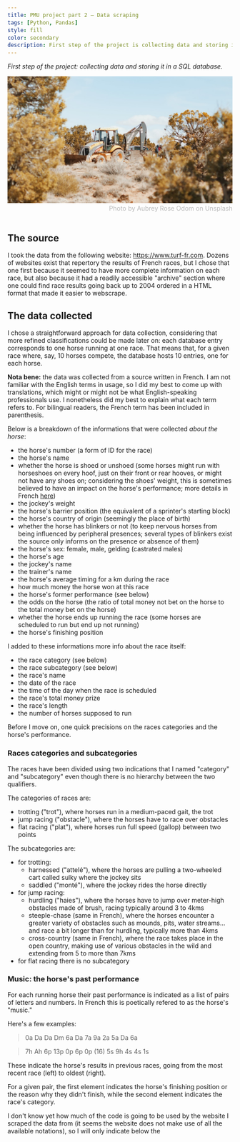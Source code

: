 ```yaml
---
title: PMU project part 2 — Data scraping
tags: [Python, Pandas]
style: fill
color: secondary
description: First step of the project is collecting data and storing it in a SQL database.
---
```


*First step of the project: collecting data and storing it in a SQL database.*

<script type="text/javascript"
        src="https://cdnjs.cloudflare.com/ajax/libs/mathjax/2.7.0/MathJax.js?config=TeX-AMS_CHTML"></script>

<img src="../images/digging.jpg">
<div style="color: #BABABA; text-align:right">Photo by Aubrey Rose Odom on Unsplash</div>
<br>

## The source

I took the data from the following website: https://www.turf-fr.com. Dozens of websites exist that repertory the results 
of French races, but I chose that one first because it seemed to have more complete information on each race, but also 
because it had a readily accessible "archive" section where one could find race results going back up to 2004 ordered 
in a HTML format that made it easier to webscrape.

## The data collected

I chose a straightforward approach for data collection, considering that more refined classifications could be made 
later on: each database entry corresponds to one horse running at one race. That means that, for a given race where, 
say, 10 horses compete, the database hosts 10 entries, one for each horse.  

**Nota bene:** the data was collected from a source written in French. I am not familiar with the English terms in 
usage, so I did my best to come up with translations, which might or might not be what English-speaking professionals 
use. I nonetheless did my best to explain what each term refers to. For bilingual readers, the French term has been included in parenthesis.

Below is a breakdown of the informations that were collected *about the horse*:
- the horse's number (a form of ID for the race)
- the horse's name
- whether the horse is shoed or unshoed (some horses might run with horseshoes on every hoof, just on their front or 
rear hooves, or might not have any shoes on; considering the shoes' weight, this is sometimes believed to have an 
impact on the horse's performance; more details in French <a href="https://hippique.blog-pmu.fr/2015/06/11/le-deferrage/">here</a>)
- the jockey's weight
- the horse's barrier position (the equivalent of a sprinter's starting block)
- the horse's country of origin (seemingly the place of birth)
- whether the horse has blinkers or not (to keep nervous horses from being influenced by peripheral presences;
several types of blinkers exist the source only informs on the presence or absence of them)
- the horse's sex: female, male, gelding (castrated males)
- the horse's age
- the jockey's name
- the trainer's name
- the horse's average timing for a km during the race
- how much money the horse won at this race
- the horse's former performance (see below)
- the odds on the horse (the ratio of total money not bet on the horse to the total money bet on the horse)
- whether the horse ends up running the race (some horses are scheduled to run but end up not running)
- the horse's finishing position

I added to these informations more info about the race itself:
- the race category (see below)
- the race subcategory (see below)
- the race's name
- the date of the race
- the time of the day when the race is scheduled
- the race's total money prize
- the race's length
- the number of horses supposed to run

Before I move on, one quick precisions on the races categories and the horse's performance.

### Races categories and subcategories

The races have been divided using two indications that I named "category" and "subcategory" even though there is no hierarchy between the two qualifiers. 

The categories of races are:
- trotting ("trot"), where horses run in a medium-paced gait, the trot
- jump racing ("obstacle"), where the horses have to race over obstacles
- flat racing ("plat"), where horses run full speed (gallop) between two points

The subcategories are:
- for trotting:
  - harnessed ("attelé"), where the horses are pulling a two-wheeled cart called sulky where the jockey sits
  - saddled ("monté"), where the jockey rides the horse directly
- for jump racing:
  - hurdling ("haies"), where the horses have to jump over meter-high obstacles made of brush, racing typically around 3 to 4kms
  - steeple-chase (same in French), where the horses encounter a greater variety of obstacles such as mounds, pits, water streams... and race a bit longer than for hurdling, typically more than 4kms
  - cross-country (same in French), where the race takes place in the open country, making use of various obstacles in the wild and extending from 5 to more than 7kms
- for flat racing there is no subcategory

### Music: the horse's past performance
For each running horse their past performance is indicated as a list of pairs of letters and numbers. In French this is
poetically refered to as the horse's "music."

Here's a few examples:
> 0a Da Da Dm 6a Da 7a 9a 2a 5a Da 6a

> 7h Ah 6p 13p 0p 6p 0p (16) 5s 9h 4s 4s 1s  

These indicate the horse's results in previous races, going from the most recent race (left) to oldest (right).

For a given pair, the first element indicates the horse's finishing position or the reason why they didn't finish, while the second element indicates the race's category.

I don't know yet how much of the code is going to be used by the website I scraped the data from (it seems the website does not make use of all the available notations), so I will only indicate below the 
